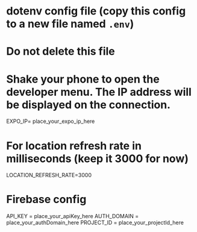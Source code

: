 # dotenv config file (copy this config to a new file named `.env`)

# **Do not delete this file**

# Shake your phone to open the developer menu. The IP address will be displayed on the connection.

EXPO_IP= place_your_expo_ip_here

# For location refresh rate in milliseconds (keep it 3000 for now)

LOCATION_REFRESH_RATE=3000

# Firebase config

API_KEY = place_your_apiKey_here
AUTH_DOMAIN = place_your_authDomain_here
PROJECT_ID = place_your_projectId_here
